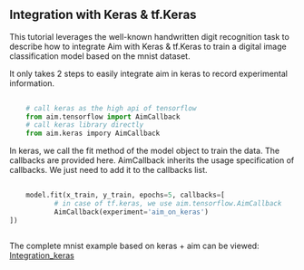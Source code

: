 ## Integration with Keras & tf.Keras

This tutorial leverages the well-known handwritten digit recognition task to describe how to integrate Aim with Keras & tf.Keras to train a digital image classification model based on the mnist dataset.

It only takes 2 steps to easily integrate aim in keras to record experimental information.

```python
	
	# call keras as the high api of tensorflow 
	from aim.tensorflow import AimCallback
	# call keras library directly
	from aim.keras impory AimCallback
```

In keras, we call the fit method of the model object to train the data. The callbacks are provided here. AimCallback inherits the usage specification of callbacks. We just need to add it to the callbacks list.

```python
	
	model.fit(x_train, y_train, epochs=5, callbacks=[
           # in case of tf.keras, we use aim.tensorflow.AimCallback
           AimCallback(experiment='aim_on_keras') 
])
	
```

The complete mnist example based on keras + aim can be viewed: [Integration_keras](https://colab.research.google.com/drive/18V8OTQ9RtLEit_yjAZAtUY1jXQmfQ0RN?usp=sharing)

